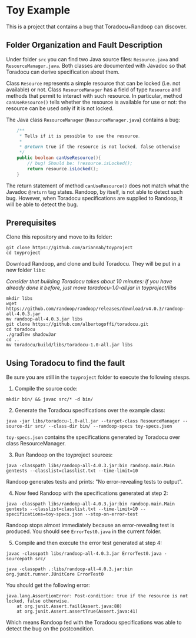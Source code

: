 # Toy Example

This is a project that contains a bug that Toradocu+Randoop can discover.

## Folder Organization and Fault Description

Under folder `src` you can find two Java source files: `Resource.java` and `ResourceManager.java`. Both classes are documented with Javadoc so that Toradocu can derive specification about them.

Class `Resource` represents a simple resource that can be locked (i.e. not available) or not. Class `ResourceManager` has a field of type `Resource` and methods that permit to interact with such resource. In particular, method `canUseResource()` tells whether the resource is available for use or not: the resource can be used only if it is not locked.

The Java class `ResourceManager` (`ResourceManager.java`) contains a bug:

```java
    /**
     * Tells if it is possible to use the resource.
     *
     * @return true if the resource is not locked, false otherwise
     */
    public boolean canUseResource(){
        // bug! Should be: !resource.isLocked();
        return resource.isLocked();
    }
```

The return statement of method `canUseResource()` does not match what the Javadoc `@return` tag states. Randoop, by itself, is not able to detect such bug. However, when Toradocu specifications are supplied to Randoop, it will be able to detect the bug.

## Prerequisites

Clone this repository and move to its folder:
```
git clone https://github.com/ariannab/toyproject
cd toyproject
```

Download Randoop, and clone and build Toradocu. They will be put in a new folder `libs`:

_Consider that building Toradocu takes about 10 minutes: if you have already done it before, just move toradocu-1.0-all.jar in toyproject/libs_
```
mkdir libs
wget https://github.com/randoop/randoop/releases/download/v4.0.3/randoop-all-4.0.3.jar
mv randoop-all-4.0.3.jar libs
git clone https://github.com/albertogoffi/toradocu.git
cd toradocu
./gradlew shadowJar
cd ..
mv toradocu/build/libs/toradocu-1.0-all.jar libs
```

## Using Toradocu to find the fault

Be sure you are still in the `toyproject` folder to execute the following stesps.

1. Compile the source code:

`mkdir bin/ && javac src/* -d bin/`

2. Generate the Toradocu specifications over the example class:

`java -jar libs/toradocu-1.0-all.jar --target-class ResourceManager --source-dir src/ --class-dir bin/ --randoop-specs toy-specs.json`

`toy-specs.json` contains the specifications generated by Toradocu over class ResourceManager.

3. Run Randoop on the toyproject sources:

`java -classpath libs/randoop-all-4.0.3.jar:bin randoop.main.Main gentests --classlist=classlist.txt --time-limit=10`

Randoop generates tests and prints: "No error-revealing tests to output".

4. Now feed Randoop with the specifications generated at step 2:

`java -classpath libs/randoop-all-4.0.3.jar:bin randoop.main.Main gentests --classlist=classlist.txt --time-limit=10 --specifications=toy-specs.json --stop-on-error-test`

Randoop stops almost immediately because an error-revealing test is produced. You should see `ErrorTest0.java` in the current folder.

5. Compile and then execute the error test generated at step 4:

`javac -classpath libs/randoop-all-4.0.3.jar ErrorTest0.java -sourcepath src/`

`java -classpath .:libs/randoop-all-4.0.3.jar:bin org.junit.runner.JUnitCore ErrorTest0`

You should get the following error:
```
java.lang.AssertionError: Post-condition: true if the resource is not locked, false otherwise.
    at org.junit.Assert.fail(Assert.java:88)
    at org.junit.Assert.assertTrue(Assert.java:41)
```
Which means Randoop fed with the Toradocu specifications was able to detect the bug on the postcondition.
